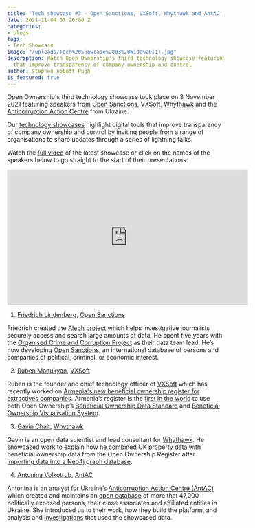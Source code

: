 ```yaml
---
title: 'Tech showcase #3 - Open Sanctions, VXSoft, Whythawk and AntAC'
date: 2021-11-04 07:26:00 Z
categories:
- blogs
tags:
- Tech Showcase
image: "/uploads/Tech%20Showcase%2003%20Wide%20(1).jpg"
description: Watch Open Ownership's third technology showcase featuring digital tools
  that improve transparency of company ownership and control
author: Stephen Abbott Pugh
is_featured: true
---
```


Open Ownership's third technology showcase took place on 3 November 2021 featuring speakers from [Open Sanctions](https://opensanctions.org/), [VXSoft](https://www.vxsoft.com/en/), [Whythawk](https://whythawk.com/) and the [Anticorruption Action Centre](https://antac.org.ua/en/) from Ukraine.

Our [technology showcases](https://youtube.com/playlist?list=PLQZZJO_w_YX2M2_nl1CsOFTNbURNY0TIJ) highlight digital tools that improve transparency of company ownership and control by inviting people from a range of organisations to share updates through a series of lightning talks.

Watch the [full video](https://www.youtube.com/watch?v=kZQJiaJNkuw) of the latest showcase or click on the names of the speakers below to go straight to the start of their presentations:

<iframe width="560" height="315" src="https://www.youtube.com/embed/kZQJiaJNkuw" title="YouTube video player" frameborder="0" allow="accelerometer; autoplay; clipboard-write; encrypted-media; gyroscope; picture-in-picture" allowfullscreen></iframe>

1) [Friedrich Lindenberg](https://www.youtube.com/watch?v=kZQJiaJNkuw&t=174s), [Open Sanctions](https://opensanctions.org/)

Friedrich created the [Aleph project](https://docs.alephdata.org/) which helps investigative journalists securely access and search large amounts of data. He spent five years with the [Organised Crime and Corruption Project](https://www.occrp.org/en) as their data team lead. He’s now developing [Open Sanctions](https://opensanctions.org/), an international database of persons and companies of political, criminal, or economic interest.

2) [Ruben Manukyan](https://www.youtube.com/watch?v=kZQJiaJNkuw&t=1550s), [VXSoft](https://www.vxsoft.com/en/)

Ruben is the founder and chief technology officer of [VXSoft](https://www.vxsoft.com/en/) which has recently worked on [Armenia's new beneficial ownership register for extractives companies](https://www.e-register.am/en/companies/1340197/declaration/c51e08a7-6fdb-4ab7-a55c-c74a68a8f54c). Armenia’s register is the [first in the world](https://www.openownership.org/blogs/armenia-and-latvia-become-first-countries-to-publish-data-in-line-with-the-beneficial-ownership-data-standard/) to use both Open Ownership’s [Beneficial Ownership Data Standard](https://standard.openownership.org/en/0.2.0/) and [Beneficial Ownership Visualisation System](https://www.openownership.org/visualisation/).

3) [Gavin Chait](https://www.youtube.com/watch?v=kZQJiaJNkuw&t=3103s), [Whythawk](https://whythawk.com/)

Gavin is an open data scientist and lead consultant for [Whythawk](https://whythawk.com/). He showcased work to explain how he [combined](https://whyqd.readthedocs.io/en/latest/) UK property data with beneficial ownership data from the Open Ownership Register after [importing data into a Neo4j graph database](https://github.com/turukawa/coding-notes/blob/master/Open%20Ownership%20and%20Neo4j%20Setup.ipynb).

4) [Antonina Volkotrub](https://www.youtube.com/watch?v=kZQJiaJNkuw&t=5082s), [AntAC](https://antac.org.ua/en/)

Antonina is an analyst for Ukraine’s [Anticorruption Action Centre (AntAC)](https://antac.org.ua/en/) which created and maintains an [open database](https://pep.org.ua/en/) of more that 47,000 politically exposed persons, their close associates and affiliated entities in Ukraine. She introduced us to their work, how they build the platform, and analysis and [investigations](https://project.liga.net/projects/beneficiar/index_en.html) that used the showcased data.